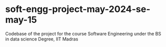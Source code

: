 # soft-engg-project-may-2024-se-may-15
Codebase of the project for the course Software Engineering under the BS in data science Degree, IIT Madras
